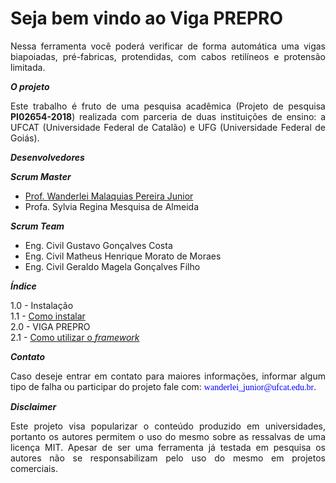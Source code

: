 <h1>Seja bem vindo ao Viga PREPRO</h1>

<p align="justify">Nessa ferramenta você poderá verificar de forma automática uma vigas biapoiadas, pré-fabricas, protendidas, com cabos retilíneos e protensão limitada.</p>

_**O projeto**_

<p align="justify">Este trabalho é fruto de uma pesquisa acadêmica (Projeto de pesquisa <b>PI02654-2018</b>) realizada com parceria de duas instituições de ensino: a UFCAT (Universidade Federal de Catalão) e UFG (Universidade Federal de Goiás).</p>

_**Desenvolvedores**_  

**_Scrum Master_**   
- [Prof. Wanderlei Malaquias Pereira Junior](http://lattes.cnpq.br/2268506213083114)
- Profa. Sylvia Regina Mesquisa de Almeida

**_Scrum Team_**    
- Eng. Civil Gustavo Gonçalves Costa 
- Eng. Civil Matheus Henrique Morato de Moraes
- Eng. Civil Geraldo Magela Gonçalves Filho

_**Índice**_   

1.0 - Instalação  
1.1 - [Como instalar](https://wmpjrufg.github.io/VIGA-PREPRO/CAP_1-1.html)  
2.0 - VIGA PREPRO  
2.1 - [Como utilizar o _framework_](https://wmpjrufg.github.io/VIGA-PREPRO/CAP_2-1.html)  


_**Contato**_

<p align="justify">Caso deseje entrar em contato para maiores informações, informar algum tipo de falha ou participar do projeto fale com: <font face="Verdana" color="blue">wanderlei_junior@ufcat.edu.br</font>.</p>


**_Disclaimer_**

<p align="justify">Este projeto visa popularizar o conteúdo produzido em universidades, portanto os autores permitem o uso do mesmo sobre as ressalvas de uma licença MIT. Apesar de ser uma ferramenta já testada em pesquisa os autores não se responsabilizam pelo uso do mesmo em projetos comerciais.</p>